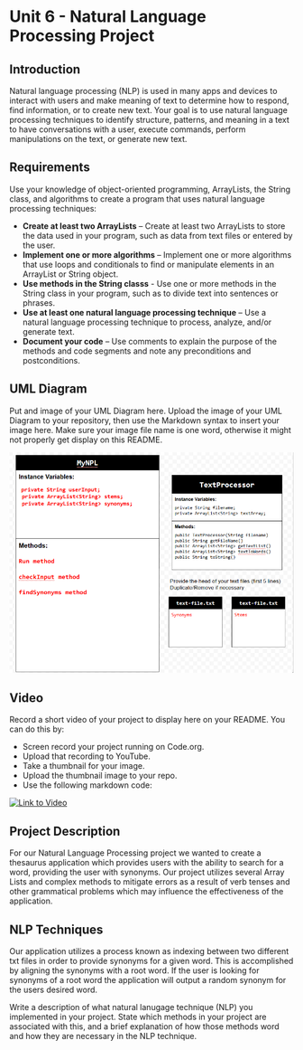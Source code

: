 # Unit 6 - Natural Language Processing Project

## Introduction

Natural language processing (NLP) is used in many apps and devices to interact with users and make meaning of text to determine how to respond, find information, or to create new text. Your goal is to use natural language processing techniques to identify structure, patterns, and meaning in a text to have conversations with a user, execute commands, perform manipulations on the text, or generate new text.

## Requirements

Use your knowledge of object-oriented programming, ArrayLists, the String class, and algorithms to create a program that uses natural language processing techniques:

- **Create at least two ArrayLists** – Create at least two ArrayLists to store the data used in your program, such as data from text files or entered by the user.
- **Implement one or more algorithms** – Implement one or more algorithms that use loops and conditionals to find or manipulate elements in an ArrayList or String object.
- **Use methods in the String classs** - Use one or more methods in the String class in your program, such as to divide text into sentences or phrases.
- **Use at least one natural language processing technique** – Use a natural language processing technique to process, analyze, and/or generate text.
- **Document your code** – Use comments to explain the purpose of the methods and code segments and note any preconditions and postconditions.

## UML Diagram

Put and image of your UML Diagram here. Upload the image of your UML Diagram to your repository, then use the Markdown syntax to insert your image here. Make sure your image file name is one word, otherwise it might not properly get display on this README.

![My UML Diagram](image.png)
## Video

Record a short video of your project to display here on your README. You can do this by:

- Screen record your project running on Code.org.
- Upload that recording to YouTube.
- Take a thumbnail for your image.
- Upload the thumbnail image to your repo.
- Use the following markdown code:

[![Link to Video](nameOfThumbnail.png)]([youtube-URL-here](https://www.youtube.com/shorts/6fWfXYUcuIA?si=HyiWICMyNdJHXsZW))

## Project Description

For our Natural Language Processing project we wanted to create a thesaurus application which provides users with the ability to search for a word, providing the user with synonyms. Our project utilizes several Array Lists and complex methods to mitigate errors as a result of verb tenses and other grammatical problems which may influence the effectiveness of the application.

## NLP Techniques

Our application utilizes a process known as indexing between two different txt files in order to provide synonyms for a given word. This is accomplished by aligning the synonyms with a root word. If the user is looking for synonyms of a root word the application will output a random synonym for the users desired word.

Write a description of what natural lanugage technique (NLP) you implemented in your project. State which methods in your project are associated with this, and a brief explanation of how those methods word and how they are necessary in the NLP technique. 